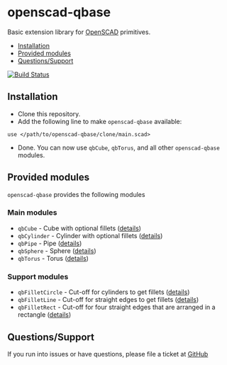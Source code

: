 # openscad-qbase

Basic extension library for [OpenSCAD](http://www.openscad.org/) primitives.

* [Installation](#installation)
* [Provided modules](#provided-modules)
* [Questions/Support](#questionssupport)

[![Build Status](https://travis-ci.org/little-blossom/openscad-qbase.svg?branch=master)](https://travis-ci.org/little-blossom/openscad-qbase)

## Installation

* Clone this repository.
* Add the following line to make `openscad-qbase` available:
```
use </path/to/openscad-qbase/clone/main.scad>
```
* Done. You can now use `qbCube`, `qbTorus`, and all other `openscad-qbase` modules.

## Provided modules

`openscad-qbase` provides the following modules

### Main modules

* `qbCube` - Cube with optional fillets ([details](https://little-blossom.github.io/openscad-qbase/generated/qbCube))
* `qbCylinder` - Cylinder with optional fillets ([details](https://little-blossom.github.io/openscad-qbase/generated/qbCylinder))
* `qbPipe` - Pipe ([details](https://little-blossom.github.io/openscad-qbase/generated/qbPipe))
* `qbSphere` - Sphere ([details](https://little-blossom.github.io/openscad-qbase/generated/qbSphere))
* `qbTorus` - Torus ([details](https://little-blossom.github.io/openscad-qbase/generated/qbTorus))

### Support modules

* `qbFilletCircle` - Cut-off for cylinders to get fillets ([details](https://little-blossom.github.io/openscad-qbase/generated/qbFilletCircle))
* `qbFilletLine` - Cut-off for straight edges to get fillets ([details](https://little-blossom.github.io/openscad-qbase/generated/qbFilletLine))
* `qbFilletRect` - Cut-off for four straight edges that are arranged in a rectangle ([details](https://little-blossom.github.io/openscad-qbase/generated/qbFilletRect))

## Questions/Support

If you run into issues or have questions, please file a ticket at [GitHub](https://github.com/little-blossom/openscad-qbase/issues/new)
